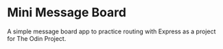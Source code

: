 # Mini Message Board

A simple message board app to practice routing with Express as a project for The Odin Project.